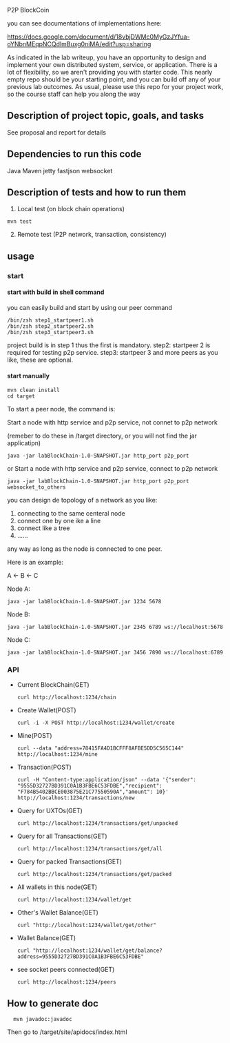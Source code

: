 P2P BlockCoin

you can see documentations of implementations here:

https://docs.google.com/document/d/18vbjDWMc0MyGzJYfua-oYNbnMEqpNCQdlmBuxg0niMA/edit?usp=sharing

As indicated in the lab writeup, you have an opportunity to design and implement your own distributed system, service, or application.  There is a lot of flexibility, so we aren't providing you with starter code.  This nearly empty repo should be your starting point, and you can build off any of your previous lab outcomes.  As usual, please use this repo for your project work, so the course staff can help you along the way


## Description of project topic, goals, and tasks

See proposal and report for details

## Dependencies to run this code

Java
Maven
jetty
fastjson
websocket

## Description of tests and how to run them

1. Local test (on block chain operations)

```
mvn test
```

2. Remote test (P2P network, transaction, consistency)

## usage

### start

#### start with build in shell command
you can easily build and start by using our peer command

```
/bin/zsh step1_startpeer1.sh
/bin/zsh step2_startpeer2.sh
/bin/zsh step3_startpeer3.sh
```
project build is in step 1 thus the first is mandatory.
step2: startpeer 2 is required for testing p2p service.
step3: startpeer 3 and more peers as you like, these are optional.

#### start manually
```
mvn clean install
cd target
```

To start a peer node, the command is:

Start a node with http service and p2p service, not connet to p2p network

(remeber to do these in /target directory, or you will not find the jar applicatipn)
```
java -jar labBlockChain-1.0-SNAPSHOT.jar http_port p2p_port
```
or Start a node with http service and p2p service, connect to p2p network
```
java -jar labBlockChain-1.0-SNAPSHOT.jar http_port p2p_port websocket_to_others
```
you can design de topology of a network as you like: 
1. connecting to the same centeral node
2. connect one by one ike a line
3. connect like a tree
4. ......

any way as long as the node is connected to one peer.

Here is an example:

A <- B <- C

Node A:
```
java -jar labBlockChain-1.0-SNAPSHOT.jar 1234 5678
```
Node B:
```
java -jar labBlockChain-1.0-SNAPSHOT.jar 2345 6789 ws://localhost:5678
```
Node C:
```
java -jar labBlockChain-1.0-SNAPSHOT.jar 3456 7890 ws://localhost:6789
```

### API
- Current BlockChain(GET)

  ```
  curl http://localhost:1234/chain
  ```

- Create Wallet(POST)

  ```
  curl -i -X POST http://localhost:1234/wallet/create
  ```

- Mine(POST)

  ```
  curl --data "address=78415FA4D1BCFFF8AFBE5DD5C565C144" http://localhost:1234/mine
  ```

- Transaction(POST)

  ```
  curl -H "Content-type:application/json" --data '{"sender": "9555D32727BD391C0A1B3FBE6C53FDBE","recipient": "F784B5402BBCE003875E21C77550590A","amount": 10}' http://localhost:1234/transactions/new
  ```

- Query for UXTOs(GET)

  ```
  curl http://localhost:1234/transactions/get/unpacked
  ```

- Query for all Transactions(GET)

  ```
  curl http://localhost:1234/transactions/get/all
  ```

- Query for packed Transactions(GET)

  ```
  curl http://localhost:1234/transactions/get/packed
  ```

- All wallets in this node(GET)

  ```
  curl http://localhost:1234/wallet/get
  ```

- Other's Wallet Balance(GET)

  ```
  curl "http://localhost:1234/wallet/get/other"
  ```

- Wallet Balance(GET)

  ```
  curl "http://localhost:1234/wallet/get/balance?address=9555D32727BD391C0A1B3FBE6C53FDBE"
  ```

- see socket peers connected(GET)

  ```
  curl http://localhost:1234/peers
  ```

## How to generate doc

```
  mvn javadoc:javadoc
```
Then go to /target/site/apidocs/index.html
